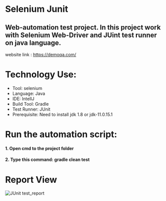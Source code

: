 # Selenium Junit
## Web-automation test project. In this project work with Selenium Web-Driver and JUint test runner on java language.

website link : https://demoqa.com/
# Technology Use:
* Tool: selenium
* Language: Java
* IDE: IntelIJ
* Build Tool: Gradle
* Test Runner: JUnit
* Prerequisite: Need to install jdk 1.8 or jdk-11.0.15.1
# Run the automation script:
#### 1. Open cmd to the project folder
#### 2. Type this command:  gradle clean test
# Report View
![JUnit test_report](https://github.com/user-attachments/assets/b4b4909b-b053-4d46-b3a4-7291eb06412e)

